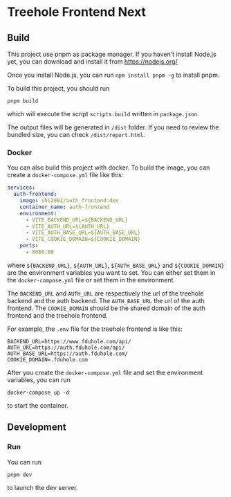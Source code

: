 # Treehole Frontend Next

## Build

This project use pnpm as package manager. If you haven't install Node.js yet, you can download and install it from https://nodejs.org/

Once you install Node.js, you can run ```npm install pnpm -g``` to install pnpm.

To build this project, you should run

```shell
pnpm build
```

which will execute the script ```scripts.build``` written in ```package.json```.

The output files will be generated in ```/dist``` folder. If you need to review the bundled size, you can check ```/dist/report.html```.

### Docker

You can also build this project with docker. To build the image, you can create a `docker-compose.yml` file like this:

```yaml
services:
  auth-frontend:
    image: shi2002/auth_frontend:dev
    container_name: auth-frontend
    environment:
      - VITE_BACKEND_URL=${BACKEND_URL}
      - VITE_AUTH_URL=${AUTH_URL}
      - VITE_AUTH_BASE_URL=${AUTH_BASE_URL}
      - VITE_COOKIE_DOMAIN=${COOKIE_DOMAIN}
    ports:
      - 8080:80
```

where `${BACKEND_URL}`, `${AUTH_URL}`, `${AUTH_BASE_URL}` and `${COOKIE_DOMAIN}` are the environment variables you want to set. You can either set them in the `docker-compose.yml` file or set them in the environment.

The `BACKEND_URL` and `AUTH_URL` are respectively the url of the treehole backend and the auth backend. The `AUTH_BASE_URL` the url of the auth frontend. The `COOKIE_DOMAIN` should be the shared domain of the auth frontend and the treehole frontend.

For example, the `.env` file for the treehole frontend is like this:

```shell
BACKEND_URL=https://www.fduhole.com/api/
AUTH_URL=https://auth.fduhole.com/api/
AUTH_BASE_URL=https://auth.fduhole.com/
COOKIE_DOMAIN=.fduhole.com
```

After you create the `docker-compose.yml` file and set the environment variables, you can run

```shell
docker-compose up -d
```

to start the container.

## Development

### Run

You can run
```shell
pnpm dev
```
to launch the dev server.
